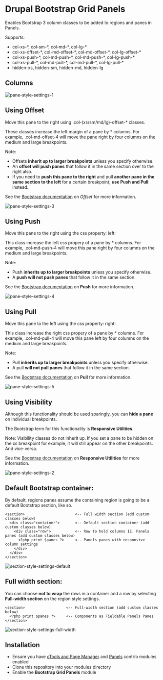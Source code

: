 # Drupal Bootstrap Grid Panels

Enables Bootstrap 3 column classes to be added to regions and panes in Panels.

Supports:
 - col-xs-\*, col-sm-\*, col-md-\*, col-lg-\*
 - col-xs-offset-\*, col-md-offset-\*, col-md-offset-\*, col-lg-offset-\*
 - col-xs-push-\*, col-md-push-\*, col-md-push-\*, col-lg-push-\*
 - col-xs-pull-\*, col-md-pull-\*, col-md-pull-\*, col-lg-pull-\*
 - hidden-xs, hidden-sm, hidden-md, hidden-lg
 
## Columns

![pane-style-settings-1](https://cloud.githubusercontent.com/assets/2240510/6538025/83c6e0c6-c454-11e4-83a7-f11417465d52.png)


## Using Offset

Move this pane to the right using .col-(xs/sm/md/lg)-offset-\* classes.

These classes increase the left margin of a pane by \* columns. For example, .col-md-offset-4 will move the pane right by four columns on the medium and large breakpoints.

Note:

- Offsets **inherit up to larger breakpoints** unless you specify otherwise.
- An **offset will push panes** that follow it in the same section over to the right also.
- If you need to **push this pane to the right** and pull **another pane in the same section to the left** for a certain breakpoint, **use Push and Pull** instead.

See the [Bootstrap documentation](http://getbootstrap.com/css/#grid-offsetting) on *Offset* for more information.

![pane-style-settings-3](https://cloud.githubusercontent.com/assets/2240510/6538109/a1c72d0a-c455-11e4-8021-de2cb2428251.png)

## Using Push

Move this pane to the right using the css property: left:

This class increase the left css propery of a pane by \* columns. For example, .col-md-push-4 will move this pane right by four columns on the medium and large breakpoints.

Note:

- Push **inherits up to larger breakpoints** unless you specify otherwise.
- A **push will not push panes** that follow it in the same section.

See the [Bootstrap documentation](http://getbootstrap.com/css/#grid-column-ordering) on **Push** for more information.

![pane-style-settings-4](https://cloud.githubusercontent.com/assets/2240510/6538110/a1cd9622-c455-11e4-9ed2-1e216435df26.png)


## Using Pull

Move this pane to the left using the css property: right:

This class increase the right css propery of a pane by \* columns. For example, .col-md-pull-4 will move this pane left by four columns on the medium and large breakpoints.

Note:

- Pull **inherits up to larger breakpoints** unless you specify otherwise.
- A pull **will not pull panes** that follow it in the same section.

See the [Bootstrap documentation](http://getbootstrap.com/css/#grid-column-ordering) on **Pull**  for more information.

![pane-style-settings-5](https://cloud.githubusercontent.com/assets/2240510/6538112/a1debaf6-c455-11e4-9e0a-064c8ddeee84.png)


## Using Visibility

Although this functionality should be used sparingly, you can **hide a pane** on individual breakpoints.

The Bootstrap term for this functionality is **Responsive Utilities**.

Note: Visibility classes do not inherit up. If you set a pane to be hidden on the xs breakpoint for example, it will still appear on the other breakpoints. And vice-versa.

See the [Bootstrap documentation](http://getbootstrap.com/css/#responsive-utilities) on  **Responsive Utilities** for more information.

![pane-style-settings-2](https://cloud.githubusercontent.com/assets/2240510/6538031/9ca33d6a-c454-11e4-9bb1-13b38ec28235.png)



Default Bootstrap container:
----------------------------

By default, regions panes assume the containing region is going to be a default Bootstrap section, like so.

```
<section>                       <-- Full width section (add custom classes below)
  <div class="container">       <-- Default section container (add custom classes below)
    <div class="row">           <-- Row to hold columns IE. Panels panes (add custom classes below)
      <?php print $panes ?>     <-- Panels panes with responsive column settings
    </div>
  </div>    
</section>
```
![section-style-settings-default](https://cloud.githubusercontent.com/assets/2240510/6538008/5247ad3c-c454-11e4-9859-7a8390d836e3.png)

Full width section:
-------------------

You can choose **not to wrap** the rows in a container and a row by selecting **Full-width section** on the region style settings.

```
<section>                   <-- Full-width section (add custom classes below)
  <?php print $panes ?>     <-- Components as Fieldable Panels Panes
</section>
```
![section-style-settings-full-width](https://cloud.githubusercontent.com/assets/2240510/6538009/524c6a5c-c454-11e4-8bfb-73d88a971bce.png)


## Installation

- Ensure you have [cTools and Page Manager](http://drupal.org/project/ctools) and [Panels](https://www.drupal.org/project/panels) contrib modules enabled
- Clone this repository into your modules directory
- Enable the **Bootstrap Grid Panels** module
